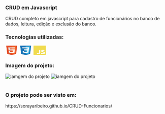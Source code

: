 <h3>CRUD em Javascript</h3>

CRUD completo em javascript para cadastro de funcionários no banco de dados, leitura, edição e exclusão do banco.<br>

<h3>Tecnologias utilizadas:</h3>
<div style="display: inline_block">
  <img align="center" alt="HTML" height="30" width="40" src="https://raw.githubusercontent.com/devicons/devicon/master/icons/html5/html5-original.svg">
  <img align="center" alt="CSS" height="30" width="40" src="https://raw.githubusercontent.com/devicons/devicon/master/icons/css3/css3-original.svg">
  <img align="center" alt="Js" height="30" width="40" src="https://raw.githubusercontent.com/devicons/devicon/master/icons/javascript/javascript-plain.svg">
</div>

<h3>Imagem do projeto:</h3>
<div>
<img width="500px" src="https://i.imgur.com/INcUktI.png" alt="iamgem do projeto" >
<img width="500px" src="https://i.imgur.com/73tBT7g.png" alt="iamgem do projeto" >
</div>

<br>
<h3>O projeto pode ser visto em:</h3>
 https://sorayaribeiro.github.io/CRUD-Funcionarios/
